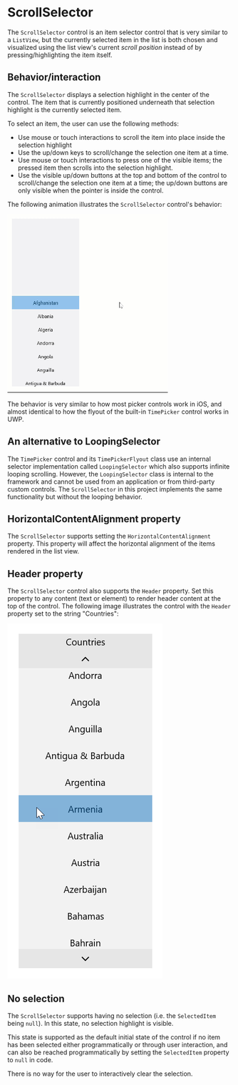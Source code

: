 # ScrollSelector

The `ScrollSelector` control is an item selector control that is very similar to a `ListView`, but the currently selected item in the list is both chosen and visualized using the list view's current *scroll position* instead of by pressing/highlighting the item itself.

## Behavior/interaction

The `ScrollSelector` displays a selection highlight in the center of the control. The item that is currently positioned underneath that selection highlight is the currently selected item.

To select an item, the user can use the following methods:

- Use mouse or touch interactions to scroll the item into place inside the selection highlight
- Use the up/down keys to scroll/change the selection one item at a time.
- Use mouse or touch interactions to press one of the visible items; the pressed item then scrolls into the selection highlight.
- Use the visible up/down buttons at the top and bottom of the control to scroll/change the selection one item at a time; the up/down buttons are only visible when the pointer is inside the control.

The following animation illustrates the `ScrollSelector` control's behavior:

![ScrollSelector animation](ScrollSelector1.gif)

The behavior is very similar to how most picker controls work in iOS, and almost identical to how the flyout of the built-in `TimePicker` control works in UWP.

## An alternative to LoopingSelector

The `TimePicker` control and its `TimePickerFlyout` class use an internal selector implementation called `LoopingSelector` which also supports infinite looping scrolling. However, the `LoopingSelector` class is internal to the framework and cannot be used from an application or from third-party custom controls. The `ScrollSelector` in this project implements the same functionality but without the looping behavior.

## HorizontalContentAlignment property

The `ScrollSelector` supports setting the `HorizontalContentAlignment` property. This property will affect the horizontal alignment of the items rendered in the list view.

## Header property

The `ScrollSelector` control also supports the `Header` property. Set this property to any content (text or element) to render header content at the top of the control. The following image illustrates the control with the `Header` property set to the string "Countries":

![ScrollSelector header illustration](ScrollSelector2.png)

## No selection

The `ScrollSelector` supports having no selection (i.e. the `SelectedItem` being `null`). In this state, no selection highlight is visible.

This state is supported as the default initial state of the control if no item has been selected either programmatically or through user interaction, and can also be reached programmatically by setting the `SelectedItem` property to `null` in code.

There is no way for the user to interactively clear the selection.
